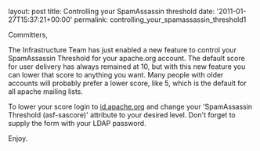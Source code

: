 
layout: post
title: Controlling your SpamAssassin threshold
date: '2011-01-27T15:37:21+00:00'
permalink: controlling_your_spamassassin_threshold1

<p>Committers,</p>

<p>
The Infrastructure Team has just enabled a new feature to control your SpamAssassin Threshold for your apache.org account.  The default score for user delivery has always remained at 10, but with this new feature you can lower that score to anything you want. Many people with older accounts will probably prefer a lower score, like 5, which is the default for all apache mailing lists.</p>

<p>To lower your score login to <a href="https://id.apache.org/">id.apache.org</a> and change your 'SpamAssassin Threshold (asf-sascore)' attribute to your desired level.  Don't forget to supply the form with your LDAP password.</p>

<p>Enjoy.</p>
